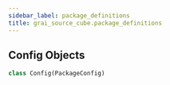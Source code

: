 ```yaml
---
sidebar_label: package_definitions
title: grai_source_cube.package_definitions
---
```


## Config Objects

```python
class Config(PackageConfig)
```
